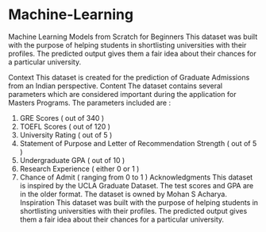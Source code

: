 # Machine-Learning
Machine Learning Models from Scratch for Beginners 
This dataset was built with the purpose of helping students in shortlisting universities with their profiles. The predicted output gives them a fair idea about their chances for a particular university.

Context
This dataset is created for the prediction of Graduate Admissions from an Indian perspective.
Content
The dataset contains several parameters which are considered important during the application for Masters Programs. The parameters included are : 
1. GRE Scores ( out of 340 ) 
2. TOEFL Scores ( out of 120 ) 
3. University Rating ( out of 5 ) 
4. Statement of Purpose and Letter of Recommendation Strength ( out of 5 ) 
5. Undergraduate GPA ( out of 10 ) 
6. Research Experience ( either 0 or 1 ) 
7. Chance of Admit ( ranging from 0 to 1 )
Acknowledgments
This dataset is inspired by the UCLA Graduate Dataset. The test scores and GPA are in the older format. The dataset is owned by Mohan S Acharya.
Inspiration
This dataset was built with the purpose of helping students in shortlisting universities with their profiles. The predicted output gives them a fair idea about their chances for a particular university.
